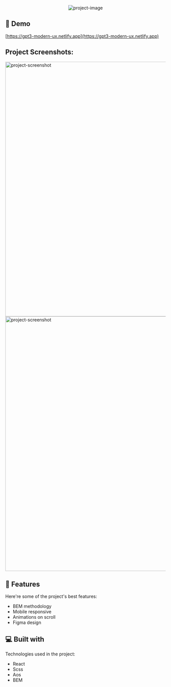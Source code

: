 <p align="center"><img src="https://socialify.git.ci/Bandzyrka/modern-ux/image?language=1&amp;owner=1&amp;theme=Dark" alt="project-image"></p>

<h2>🚀 Demo</h2>

[https://gpt3-modern-ux.netlify.app](https://gpt3-modern-ux.netlify.app)

<h2>Project Screenshots:</h2>

<img src="https://i.postimg.cc/sfNkxq38/obraz-2022-05-24-231320767.png" alt="project-screenshot" width="600" height="800/">

<img src="https://i.postimg.cc/mrrxts1v/obraz-2022-05-24-231619981.png" alt="project-screenshot" width="600" height="800/">

  
  
<h2>🧐 Features</h2>

Here're some of the project's best features:

*   BEM methodology
*   Mobile responsive
*   Animations on scroll
*   Figma design

  
  
<h2>💻 Built with</h2>

Technologies used in the project:

*   React
*   Scss
*   Aos
*   BEM

